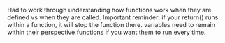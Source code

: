 Had to work through understanding how functions work when they are defined vs when they are called. 
Important reminder: if your return() runs within a function, it will stop the function there. 
variables need to remain within their perspective functions if you want them to run every time. 
